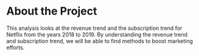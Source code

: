 # About the Project

This analysis looks at the revenue trend and the subscription trend for Netflix from the years 2018 to 2019. By understanding the revenue trend and subscription trend, we will be able to find methods to boost marketing efforts.
